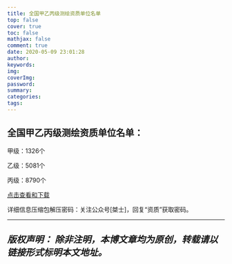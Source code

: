 ```yaml
---
title: 全国甲乙丙级测绘资质单位名单
top: false
cover: true
toc: false
mathjax: false
comment: true
date: 2020-05-09 23:01:28
author:
keywords:
img:
coverImg:
password:
summary:
categories:
tags:
---
```

## 全国甲乙丙级测绘资质单位名单：

甲级：1326个

乙级：5081个

丙级：8790个

[点击查看和下载](https://github.com/tanghaojie/PublicData/tree/master/SurveyingQualificationOfChinaMainland)

详细信息压缩包解压密码：关注公众号\[桀士\]，回复“资质”获取密码。

---
*版权声明：*
*除非注明，本博文章均为原创，转载请以链接形式标明本文地址。*
---